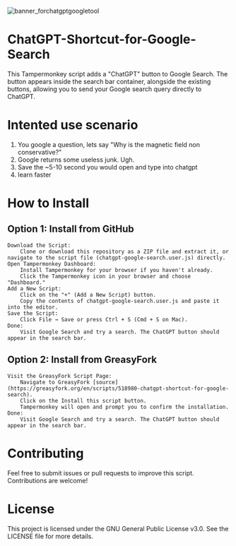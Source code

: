 
![banner_forchatgptgoogletool](https://github.com/user-attachments/assets/990b4247-dbdd-4ebb-b63b-19b1cd523bbf)

# ChatGPT-Shortcut-for-Google-Search

This Tampermonkey script adds a "ChatGPT" button to Google Search. The button appears inside the search bar container, alongside the existing buttons, allowing you to send your Google search query directly to ChatGPT.

# Intented use scenario
1. You google a question, lets say "Why is the magnetic field non conservative?"
2. Google returns some useless junk. Ugh.
3. Save the ~5-10 second you would open and type into chatgpt
4. learn faster

# How to Install
## Option 1: Install from GitHub

    Download the Script:
        Clone or download this repository as a ZIP file and extract it, or navigate to the script file (chatgpt-google-search.user.js) directly.
    Open Tampermonkey Dashboard:
        Install Tampermonkey for your browser if you haven't already.
        Click the Tampermonkey icon in your browser and choose "Dashboard."
    Add a New Script:
        Click on the "+" (Add a New Script) button.
        Copy the contents of chatgpt-google-search.user.js and paste it into the editor.
    Save the Script:
        Click File → Save or press Ctrl + S (Cmd + S on Mac).
    Done:
        Visit Google Search and try a search. The ChatGPT button should appear in the search bar.

## Option 2: Install from GreasyFork

    Visit the GreasyFork Script Page:
        Navigate to GreasyFork [source](https://greasyfork.org/en/scripts/518980-chatgpt-shortcut-for-google-search).
        Click on the Install this script button.
        Tampermonkey will open and prompt you to confirm the installation.
    Done:
        Visit Google Search and try a search. The ChatGPT button should appear in the search bar.

# Contributing

Feel free to submit issues or pull requests to improve this script. Contributions are welcome!

# License

This project is licensed under the GNU General Public License v3.0. See the LICENSE file for more details.
